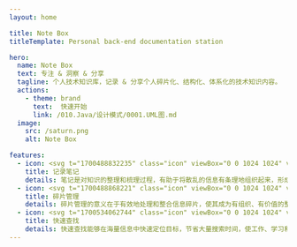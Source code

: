 ```yaml
---
layout: home

title: Note Box
titleTemplate: Personal back-end documentation station

hero:
  name: Note Box
  text: 专注 & 洞察 & 分享
  tagline: 个人技术知识库，记录 & 分享个人碎片化、结构化、体系化的技术知识内容。
  actions:
    - theme: brand
      text:  快速开始
      link: /010.Java/设计模式/0001.UML图.md
  image:
    src: /saturn.png
    alt: Note Box

features:
  - icon: <svg t="1700488832235" class="icon" viewBox="0 0 1024 1024" version="1.1" xmlns="http://www.w3.org/2000/svg" p-id="9771" width="32" height="32"><path d="M266.664 773.808l-90.144 7.576 12.424-88.84z" fill="#2ed3e7" p-id="9772"></path><path d="M869.34 263.576l-43.676 43.672a30.868 30.868 0 0 1-43.652 0 30.86 30.86 0 0 1 0 43.652l-392.992 392.976a30.636 30.636 0 0 1-5.412 4.256 38.04 38.04 0 0 1-29.864 26.736l-177.4 37.932a30.864 30.864 0 0 1-30.868-30.868l37.94-177.392a38.04 38.04 0 0 1 26.736-29.864 30.872 30.872 0 0 1 4.256-5.412l392.992-392.968a30.868 30.868 0 0 1 43.652 0 30.868 30.868 0 0 1 0-43.652l43.676-43.676a30.872 30.872 0 0 1 43.656 0l130.956 130.952a30.86 30.86 0 0 1 0 43.656zM187.924 772.052l152.144-34.852-118.028-117.136zM626.664 212.336l-377.248 377.232 119.304 119.304 377.252-377.236z" fill="#2ed3e7" p-id="9773"></path><path d="M96 882.24h824.16a20 20 0 1 1 0 40H96a20 20 0 0 1 0-40z m435.88-100.28h392.08a20 20 0 0 1 0 40h-392.08a20 20 0 0 1 0-40z" fill="#2ed3e7" p-id="9774"></path></svg>
    title: 记录笔记
    details: 笔记是对知识的整理和梳理过程，有助于将散乱的信息有条理地组织起来，形成系统化的认识。
  - icon: <svg t="1700488868221" class="icon" viewBox="0 0 1024 1024" version="1.1" xmlns="http://www.w3.org/2000/svg" p-id="11049" width="32" height="32"><path d="M455.04 108.8a148.288 148.288 0 0 1 142.592 107.712l1.28 5.12h196.672l6.272 6.336v193.728l5.12 1.28c56.704 16 98.304 63.936 106.688 121.408l1.152 10.88 0.384 10.496a148.48 148.48 0 0 1-108.16 142.72l-5.248 1.216 0.064 199.232-6.272 6.272H540.096l-6.336-6.4 0.384-29.696a78.592 78.592 0 0 0-78.848-78.848A78.912 78.912 0 0 0 376.96 871.04l-0.448 9.088 0.384 28.672-6.336 6.4H115.072l-6.272-6.272v-255.936l6.272-6.272h28.416a78.848 78.848 0 0 0 8.064-157.312l-8.064-0.448h-28.416L108.8 482.688v-254.72l6.272-6.272 196.16-0.064 1.28-5.12a148.224 148.224 0 0 1 121.216-106.176l10.88-1.152 10.432-0.384z m0.064 68.8l-8.896 0.576A79.04 79.04 0 0 0 376.768 247.68l-0.448 8.896-0.192 28.16-6.272 6.272H178.112V423.68l5.184 1.28A148.48 148.48 0 0 1 291.2 557.44l0.384 10.432a148.48 148.48 0 0 1-108.288 142.784l-5.184 1.28v133.952h132.864l1.216-5.12a148.48 148.48 0 0 1 132.48-109.44l10.624-0.384a148.48 148.48 0 0 1 143.104 109.824l1.152 5.12h132.928l0.064-194.816 6.336-6.272h28.288A79.04 79.04 0 0 0 846.08 565.76a78.592 78.592 0 0 0-69.952-78.336l-8.896-0.512h-28.288l-6.336-6.272V291.008H540.288l-6.272-6.208-0.192-28.288a78.848 78.848 0 0 0-70.72-78.464l-8.064-0.448z" fill="#2ed3e7" p-id="11050"></path></svg>
    title: 碎片管理
    details: 碎片管理的意义在于有效地处理和整合信息碎片，使其成为有组织、有价值的整体。
  - icon: <svg t="1700534062744" class="icon" viewBox="0 0 1024 1024" version="1.1" xmlns="http://www.w3.org/2000/svg" p-id="4604" width="32" height="32"><path d="M862.609 816.955L726.44 680.785l-0.059-0.056a358.907 358.907 0 0 0 56.43-91.927c18.824-44.507 28.369-91.767 28.369-140.467 0-48.701-9.545-95.96-28.369-140.467-18.176-42.973-44.19-81.56-77.319-114.689-33.13-33.129-71.717-59.144-114.69-77.32-44.507-18.825-91.767-28.37-140.467-28.37-48.701 0-95.96 9.545-140.467 28.37-42.973 18.176-81.56 44.19-114.689 77.32-33.13 33.129-59.144 71.717-77.32 114.689-18.825 44.507-28.37 91.767-28.37 140.467 0 48.7 9.545 95.96 28.37 140.467 18.176 42.974 44.19 81.561 77.32 114.69 33.129 33.129 71.717 59.144 114.689 77.319 44.507 18.824 91.767 28.369 140.467 28.369 48.7 0 95.96-9.545 140.467-28.369 32.78-13.864 62.997-32.303 90.197-54.968 0.063 0.064 0.122 0.132 0.186 0.195l136.169 136.17c6.25 6.25 14.438 9.373 22.628 9.373 8.188 0 16.38-3.125 22.627-9.372 12.496-12.496 12.496-32.758 0-45.254z m-412.274-69.466c-79.907 0-155.031-31.118-211.534-87.62-56.503-56.503-87.62-131.627-87.62-211.534s31.117-155.031 87.62-211.534c56.502-56.503 131.626-87.62 211.534-87.62s155.031 31.117 211.534 87.62c56.502 56.502 87.62 131.626 87.62 211.534s-31.118 155.031-87.62 211.534c-56.503 56.502-131.627 87.62-211.534 87.62z" fill="#2ed3e7" p-id="4605"></path></svg>
    title: 快速查找
    details: 快速查找能够在海量信息中快速定位目标，节省大量搜索时间，使工作、学习和生活更加高效。
---
```


<style>
:root {
   --vp-home-hero-name-color: transparent;
  --vp-home-hero-name-background: -webkit-linear-gradient(
    315deg,
    #3498db 10%,
    #1abc9c
  );

  --vp-home-hero-image-background-image: linear-gradient(
    -45deg,
    #3498db 50%,
    #1abc9c 50%
  );
  --vp-home-hero-image-filter: blur(40px);

  /* 1.0.0-beta.7 及以前版本配色方案 */
  --vp-button-brand-bg: #2ed3e7;
  --vp-button-brand-hover-border: #1abc9c;

  --vp-c-brand-1: #2ed3e7;
  --vp-c-brand-2: #1abc9c;
  --vp-c-brand-3: #a8efe1;

}

@media (min-width: 640px) {
  :root {
    --vp-home-hero-image-filter: blur(56px);
  }
}

@media (min-width: 960px) {
  :root {
    --vp-home-hero-image-filter: blur(68px);
  }
}
</style>
